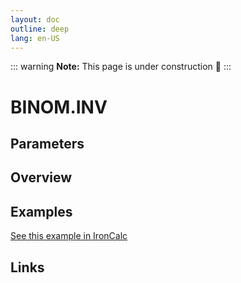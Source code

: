 ```yaml
---
layout: doc
outline: deep
lang: en-US
---
```


::: warning
**Note:** This page is under construction 🚧
:::

# BINOM.INV

## Parameters

## Overview

## Examples

[See this example in IronCalc](https://app.ironcalc.com/?filename=binom.inv)

## Links